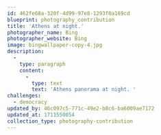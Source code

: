 ```yaml
---
id: 462fe68a-320f-4d99-97e8-1293f0a169cd
blueprint: photography_contribution
title: 'Athens at night.'
photographer_name: Bing
photographer_website: Bing
image: bingwallpaper-copy-4.jpg
description:
  -
    type: paragraph
    content:
      -
        type: text
        text: 'Athens panorama at night. '
challenges:
  - democracy
updated_by: 46c097c5-771c-49e2-b8c6-ba6009ae7172
updated_at: 1711550054
collection_type: photography-contribution
---
```

